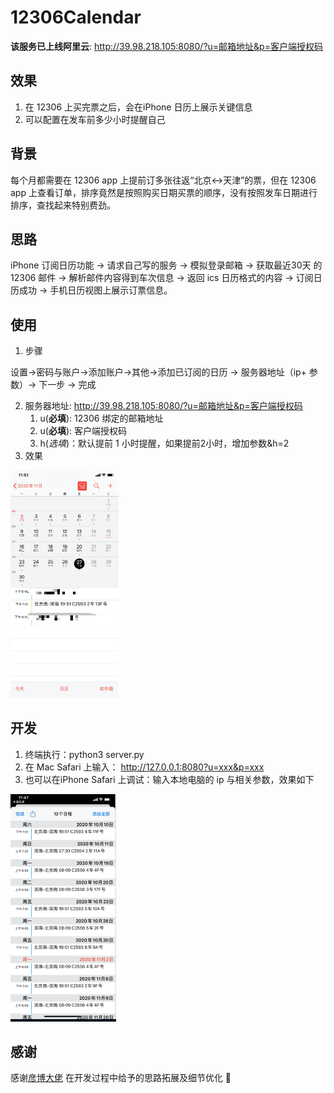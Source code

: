 # 12306Calendar

**该服务已上线阿里云**: http://39.98.218.105:8080/?u=邮箱地址&p=客户端授权码
## 效果

1. 在 12306 上买完票之后，会在iPhone 日历上展示关键信息
2. 可以配置在发车前多少小时提醒自己

## 背景

每个月都需要在 12306 app 上提前订多张往返“北京<->天津”的票，但在 12306 app 上查看订单，排序竟然是按照购买日期买票的顺序，没有按照发车日期进行排序，查找起来特别费劲。

## 思路

iPhone 订阅日历功能 -> 请求自己写的服务 -> 模拟登录邮箱 -> 获取最近30天 的 12306 邮件 -> 解析邮件内容得到车次信息 -> 返回 ics 日历格式的内容 -> 订阅日历成功 -> 手机日历视图上展示订票信息。

## 使用

1. 步骤

设置->密码与账户->添加账户->其他->添加已订阅的日历 -> 服务器地址（ip+ 参数）-> 下一步 -> 完成

2. 服务器地址: http://39.98.218.105:8080/?u=邮箱地址&p=客户端授权码
   1. u(**必填**): 12306 绑定的邮箱地址
   2. u(**必填**): 客户端授权码
   3. h(*选填*)：默认提前 1 小时提醒，如果提前2小时，增加参数&h=2
3. 效果

<img src="./img/online.png" alt="231604301333_.pic_hd" style="zoom:50%;"/>

## 开发

1. 终端执行：python3 server.py
2. 在 Mac Safari 上输入： http://127.0.0.1:8080?u=xxx&p=xxx
3. 也可以在iPhone Safari 上调试：输入本地电脑的 ip 与相关参数，效果如下

<img src="./img/dev.png" alt="231604301333_.pic_hd" style="zoom:50%;"/>

## 感谢

感谢[彦博大佬](http://github.com/realank) 在开发过程中给予的思路拓展及细节优化 🙏
